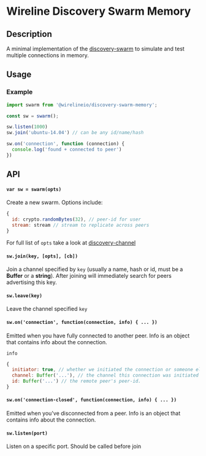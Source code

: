 # Wireline Discovery Swarm Memory

## Description

A minimal implementation of the [discovery-swarm](https://github.com/mafintosh/discovery-swarm)
to simulate and test multiple connections in memory.

## Usage

### Example

```javascript
import swarm from '@wirelineio/discovery-swarm-memory';

const sw = swarm();

sw.listen(1000)
sw.join('ubuntu-14.04') // can be any id/name/hash

sw.on('connection', function (connection) {
  console.log('found + connected to peer')
})
```

## API

#### `var sw = swarm(opts)`

Create a new swarm. Options include:
```js
{
  id: crypto.randomBytes(32), // peer-id for user
  stream: stream // stream to replicate across peers
}
```

For full list of `opts` take a look at [discovery-channel](https://github.com/maxogden/discovery-channel)

#### `sw.join(key, [opts], [cb])`

Join a channel specified by `key` (usually a name, hash or id, must be a **Buffer** or a **string**). After joining will immediately search for peers advertising this key.

#### `sw.leave(key)`

Leave the channel specified `key`

#### `sw.on('connection', function(connection, info) { ... })`

Emitted when you have fully connected to another peer. Info is an object that contains info about the connection.

`info`

```js
{
  initiator: true, // whether we initiated the connection or someone else did.
  channel: Buffer('...'), // the channel this connection was initiated on. only set if initiator === true.
  id: Buffer('...') // the remote peer's peer-id.
}
```

#### `sw.on('connection-closed', function(connection, info) { ... })`

Emitted when you've disconnected from a peer. Info is an object that contains info about the connection.

#### `sw.listen(port)`

Listen on a specific port. Should be called before join
